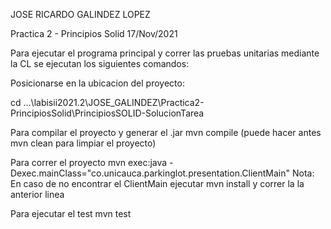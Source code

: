 JOSE RICARDO GALINDEZ LOPEZ

Practica 2 - Principios Solid 17/Nov/2021

Para ejecutar el programa principal y correr las pruebas unitarias mediante la CL se
ejecutan los siguientes comandos:

Posicionarse en la ubicacion del proyecto: 

cd ...\labisii2021.2\JOSE_GALINDEZ\Practica2-PrincipiosSolid\PrincipiosSOLID-SolucionTarea

Para compilar el proyecto y generar el .jar
mvn compile
(puede hacer antes mvn clean para limpiar el proyecto)

Para correr el proyecto
mvn exec:java -Dexec.mainClass="co.unicauca.parkinglot.presentation.ClientMain"
Nota: En caso de no encontrar el ClientMain ejecutar mvn install y correr la la anterior linea

Para ejecutar el test
mvn test
